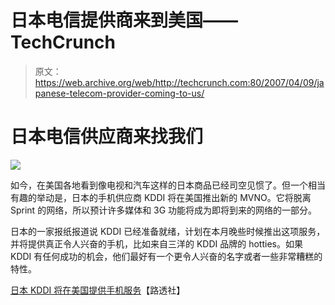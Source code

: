 # 日本电信提供商来到美国——TechCrunch

> 原文：<https://web.archive.org/web/http://techcrunch.com:80/2007/04/09/japanese-telecom-provider-coming-to-us/>

# 日本电信供应商来找我们

![](img/666cd491bab85798d8c8b415784de8e8.png)

如今，在美国各地看到像电视和汽车这样的日本商品已经司空见惯了。但一个相当有趣的举动是，日本的手机供应商 KDDI 将在美国推出新的 MVNO。它将脱离 Sprint 的网络，所以预计许多媒体和 3G 功能将成为即将到来的网络的一部分。

日本的一家报纸报道说 KDDI 已经准备就绪，计划在本月晚些时候推出这项服务，并将提供真正令人兴奋的手机，比如来自三洋的 KDDI 品牌的 hotties。如果 KDDI 有任何成功的机会，他们最好有一个更令人兴奋的名字或者一些非常糟糕的特性。

[日本 KDDI 将在美国提供手机服务](https://web.archive.org/web/20210302014019/http://www.reuters.com/article/technologyNews/idUST21756120070408)【路透社】